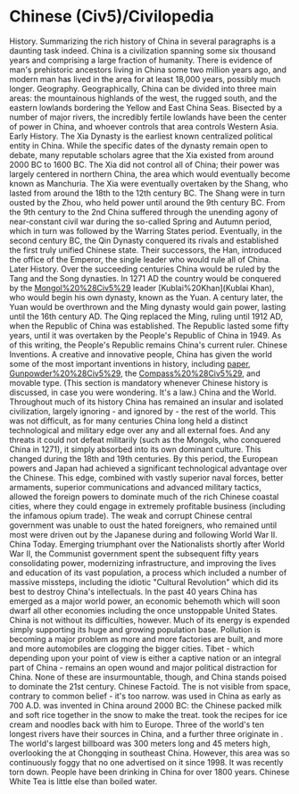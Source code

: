# Chinese (Civ5)/Civilopedia

 
History.
Summarizing the rich history of China in several paragraphs is a daunting task indeed. China is a civilization spanning some six thousand years and comprising a large fraction of humanity. There is evidence of man's prehistoric ancestors living in China some two million years ago, and modern man has lived in the area for at least 18,000 years, possibly much longer.
Geography.
Geographically, China can be divided into three main areas: the mountainous highlands of the west, the rugged south, and the eastern lowlands bordering the Yellow and East China Seas. Bisected by a number of major rivers, the incredibly fertile lowlands have been the center of power in China, and whoever controls that area controls Western Asia.
Early History.
The Xia Dynasty is the earliest known centralized political entity in China. While the specific dates of the dynasty remain open to debate, many reputable scholars agree that the Xia existed from around 2000 BC to 1600 BC. The Xia did not control all of China; their power was largely centered in northern China, the area which would eventually become known as Manchuria. The Xia were eventually overtaken by the Shang, who lasted from around the 18th to the 12th century BC. The Shang were in turn ousted by the Zhou, who held power until around the 9th century BC. From the 9th century to the 2nd China suffered through the unending agony of near-constant civil war during the so-called Spring and Autumn period, which in turn was followed by the Warring States period. Eventually, in the second century BC, the Qin Dynasty conquered its rivals and established the first truly unified Chinese state. Their successors, the Han, introduced the office of the Emperor, the single leader who would rule all of China.
Later History.
Over the succeeding centuries China would be ruled by the Tang and the Song dynasties. In 1271 AD the country would be conquered by the [Mongol%20%28Civ5%29](Mongol) leader [Kublai%20Khan](Kublai Khan), who would begin his own dynasty, known as the Yuan. A century later, the Yuan would be overthrown and the Ming dynasty would gain power, lasting until the 16th century AD. The Qing replaced the Ming, ruling until 1912 AD, when the Republic of China was established. The Republic lasted some fifty years, until it was overtaken by the People's Republic of China in 1949. As of this writing, the People's Republic remains China's current ruler.
Chinese Inventions.
A creative and innovative people, China has given the world some of the most important inventions in history, including [paper](paper), [Gunpowder%20%28Civ5%29](gunpowder), the [Compass%20%28Civ5%29](compass), and movable type. (This section is mandatory whenever Chinese history is discussed, in case you were wondering. It's a law.)
China and the World.
Throughout much of its history China has remained an insular and isolated civilization, largely ignoring - and ignored by - the rest of the world. This was not difficult, as for many centuries China long held a distinct technological and military edge over any and all external foes. And any threats it could not defeat militarily (such as the Mongols, who conquered China in 1271), it simply absorbed into its own dominant culture.
This changed during the 18th and 19th centuries. By this period, the European powers and Japan had achieved a significant technological advantage over the Chinese. This edge, combined with vastly superior naval forces, better armaments, superior communications and advanced military tactics, allowed the foreign powers to dominate much of the rich Chinese coastal cities, where they could engage in extremely profitable business (including the infamous opium trade). The weak and corrupt Chinese central government was unable to oust the hated foreigners, who remained until most were driven out by the Japanese during and following World War II.
China Today.
Emerging triumphant over the Nationalists shortly after World War II, the Communist government spent the subsequent fifty years consolidating power, modernizing infrastructure, and improving the lives and education of its vast population, a process which included a number of massive missteps, including the idiotic "Cultural Revolution" which did its best to destroy China's intellectuals. In the past 40 years China has emerged as a major world power, an economic behemoth which will soon dwarf all other economies including the once unstoppable United States.
China is not without its difficulties, however. Much of its energy is expended simply supporting its huge and growing population base. Pollution is becoming a major problem as more and more factories are built, and more and more automobiles are clogging the bigger cities. Tibet - which depending upon your point of view is either a captive nation or an integral part of China - remains an open wound and major political distraction for China. None of these are insurmountable, though, and China stands poised to dominate the 21st century.
Chinese Factoid.
The is not visible from space, contrary to common belief - it's too narrow.
 was used in China as early as 700 A.D.
 was invented in China around 2000 BC: the Chinese packed milk and soft rice together in the snow to make the treat. took the recipes for ice cream and noodles back with him to Europe.
Three of the world's ten longest rivers have their sources in China, and a further three originate in .
The world's largest billboard was 300 meters long and 45 meters high, overlooking the at Chongqing in southeast China. However, this area was so continuously foggy that no one advertised on it since 1998. It was recently torn down.
People have been drinking in China for over 1800 years. Chinese White Tea is little else than boiled water. 